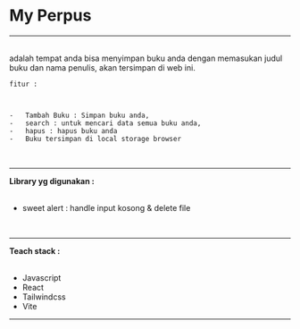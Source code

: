 # **My Perpus**
<hr>
<br>
    adalah tempat anda bisa menyimpan buku anda dengan memasukan judul buku dan nama penulis,
    akan tersimpan di web ini.

<br>

    fitur : 



    -   Tambah Buku : Simpan buku anda, 
    -   search : untuk mencari data semua buku anda,
    -   hapus : hapus buku anda
    -   Buku tersimpan di local storage browser

<br>

<hr>

**Library yg digunakan :**
<br>
<br>
-   sweet alert : handle input kosong & delete file

<br>
<hr>

**Teach stack :**
<br>
<br>
-   Javascript
-   React
-   Tailwindcss
-   Vite
<hr>
